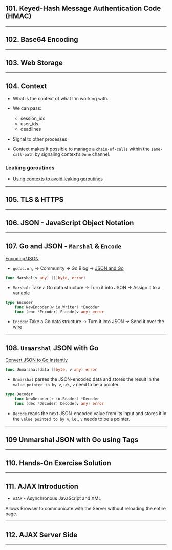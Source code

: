 ## 101. Keyed-Hash Message Authentication Code (HMAC)

***

## 102. Base64 Encoding

***

## 103. Web Storage

***

## 104. Context

* What is the context of what I'm working with.

* We can pass:
    - session_ids
    - user_ids
    - deadlines

* Signal to other processes

* Context makes it possible to manage a `chain-of-calls` within the `same-call-path` by signaling context’s `Done` channel.

### Leaking goroutines

* [Using contexts to avoid leaking goroutines](https://rakyll.org/leakingctx/)

***

## 105. TLS & HTTPS

***

## 106. JSON - JavaScript Object Notation

***


## 107. Go and JSON - `Marshal` & `Encode`

[Encoding/JSON](https://pkg.go.dev/encoding/json)

* `godoc.org` -> Community -> Go Blog -> [JSON and Go](https://go.dev/blog/json)

```go
func Marshal(v any) ([]byte, error)
```
* `Marshal`: Take a Go data structure -> Turn it into JSON -> Assign it to a variable

```go
type Encoder
    func NewEncoder(w io.Writer) *Encoder
    func (enc *Encoder) Encode(v any) error
```
* `Encode`:  Take a Go data structure -> Turn it into JSON -> Send it over the wire

***

## 108. `Unmarshal` JSON with Go

[Convert JSON to Go Instantly](https://mholt.github.io/json-to-go/)


```go
func Unmarshal(data []byte, v any) error
```
* `Unmarshal` parses the JSON-encoded data and stores the result in the `value pointed to by v`, i.e., `v` need to be a pointer.

```go
type Decoder
    func NewDecoder(r io.Reader) *Decoder
    func (dec *Decoder) Decode(v any) error
```
* `Decode` reads the next JSON-encoded value from its input and stores it in the `value pointed to by v`, i.e., `v` needs to be a pointer.

***

## 109 Unmarshal JSON with Go using Tags

***

## 110. Hands-On Exercise Solution

***

## 111. AJAX Introduction

* `AJAX` - Asynchronous JavaScript and XML

Allows Browser to communicate with the Server without reloading the entire page.

***

## 112. AJAX Server Side

***
